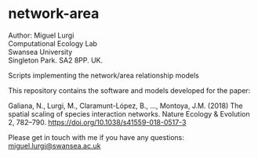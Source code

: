 # network-area

Author: Miguel Lurgi  
Computational Ecology Lab  
Swansea University  
Singleton Park. SA2 8PP. UK.  

Scripts implementing the network/area relationship models

This repository contains the software and models developed for the paper:

Galiana, N., Lurgi, M., Claramunt-López, B., ..., Montoya, J.M. (2018) The spatial scaling of species interaction networks. Nature Ecology & Evolution 2, 782–790. https://doi.org/10.1038/s41559-018-0517-3

Please get in touch with me if you have any questions: miguel.lurgi@swansea.ac.uk
